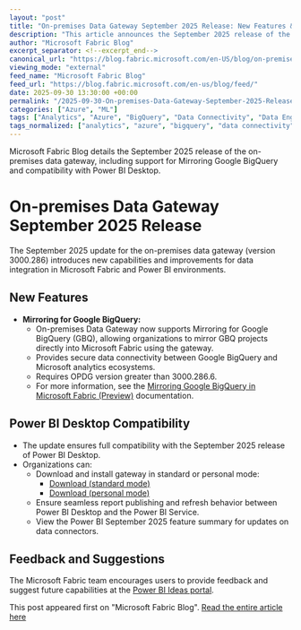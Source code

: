 ```yaml
---
layout: "post"
title: "On-premises Data Gateway September 2025 Release: New Features & Power BI Desktop Compatibility"
description: "This article announces the September 2025 release of the on-premises data gateway (version 3000.286) for Microsoft Fabric. Highlights include Mirroring support for Google BigQuery via the gateway and compatibility updates with Power BI Desktop. The update benefits organizations integrating external data sources securely into Microsoft Fabric analytics workflows."
author: "Microsoft Fabric Blog"
excerpt_separator: <!--excerpt_end-->
canonical_url: "https://blog.fabric.microsoft.com/en-US/blog/on-premises-data-gateway-september-2025-release/"
viewing_mode: "external"
feed_name: "Microsoft Fabric Blog"
feed_url: "https://blog.fabric.microsoft.com/en-us/blog/feed/"
date: 2025-09-30 13:30:00 +00:00
permalink: "/2025-09-30-On-premises-Data-Gateway-September-2025-Release-New-Features-and-Power-BI-Desktop-Compatibility.html"
categories: ["Azure", "ML"]
tags: ["Analytics", "Azure", "BigQuery", "Data Connectivity", "Data Engineering", "Data Integration", "Enterprise Data Gateways", "ETL", "Google BigQuery", "Microsoft Fabric", "Mirroring", "ML", "News", "On Premises Data Gateway", "Power BI", "Power BI Desktop", "Version 3000.286"]
tags_normalized: ["analytics", "azure", "bigquery", "data connectivity", "data engineering", "data integration", "enterprise data gateways", "etl", "google bigquery", "microsoft fabric", "mirroring", "ml", "news", "on premises data gateway", "power bi", "power bi desktop", "version 3000dot286"]
---
```


Microsoft Fabric Blog details the September 2025 release of the on-premises data gateway, including support for Mirroring Google BigQuery and compatibility with Power BI Desktop.<!--excerpt_end-->

# On-premises Data Gateway September 2025 Release

The September 2025 update for the on-premises data gateway (version 3000.286) introduces new capabilities and improvements for data integration in Microsoft Fabric and Power BI environments.

## New Features

- **Mirroring for Google BigQuery:**
  - On-premises Data Gateway now supports Mirroring for Google BigQuery (GBQ), allowing organizations to mirror GBQ projects directly into Microsoft Fabric using the gateway.
  - Provides secure data connectivity between Google BigQuery and Microsoft analytics ecosystems.
  - Requires OPDG version greater than 3000.286.6.
  - For more information, see the [Mirroring Google BigQuery in Microsoft Fabric (Preview)](https://learn.microsoft.com/fabric/mirroring/google-bigquery) documentation.

## Power BI Desktop Compatibility

- The update ensures full compatibility with the September 2025 release of Power BI Desktop.
- Organizations can:
  - Download and install gateway in standard or personal mode:
    - [Download (standard mode)](https://download.microsoft.com/download/d/a/1/da1fddb8-6da8-4f50-b4d0-18019591e182/GatewayInstall-25-09.exe)
    - [Download (personal mode)](https://download.microsoft.com/download/6/0/2/602A459E-E1A3-4FB9-B07F-FC2B60881900/On-premises%20data%20gateway%20%28personal%20mode%29-25-09.exe)
  - Ensure seamless report publishing and refresh behavior between Power BI Desktop and the Power BI Service.
  - View the Power BI September 2025 feature summary for updates on data connectors.

## Feedback and Suggestions

The Microsoft Fabric team encourages users to provide feedback and suggest future capabilities at the [Power BI Ideas portal](https://ideas.powerbi.com/ideas/).

This post appeared first on "Microsoft Fabric Blog". [Read the entire article here](https://blog.fabric.microsoft.com/en-US/blog/on-premises-data-gateway-september-2025-release/)
